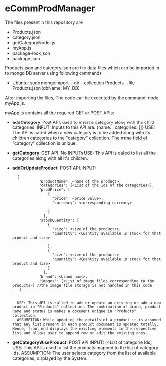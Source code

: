 # eCommProdManager

The files present in this repository are: 

  - Products.json
  - category.json
  - getCategoryModel.js
  - myApp.js
  - package-lock.json
  - package.json
  
Products.json and category.json are the data files which can be imported in to mongo DB server using following commands
   - Ubuntu: sudo mongoimport --db <dbName> --collection Products --file Products.json
   (dbName: MY_DB)
   
After importing the files, The code can be executed by the command: node myApp.js.

myApp.js contains all the required  GET or POST APIs:
  - **addCategory**: Post API, used to insert a category along with the child categories. 
          INPUT: Inputs to this API are: {name: <name of the category>, categories: [<List of names of the child categories>]}
          USE: The API is called when a new category is to be added along with its children categories to the "category" collection. The name field of "category" collection is unique. 
  - **getCategory**: GET API. No INPUTs
          USE: This API is called to list all the categories along with all it's children.
  - **addOrUpdateProduct**: POST API.
          INPUT: 
          
          {
                    "productName": <name of the product>, 
                    "categories": [<List of the Ids of the categories>], 
                    "prodPrice": [
                        {
                          "price": <price value>, 
                          "currency": <corresponding currency>

                        }
                      ], 
                    "stockQuantity": [
                        {
                          "size": <size of the products>, 
                          "quantity": <Quantity available in stock for that product and size>

                        },
                        {
                          "size": <size of the products>, 
                          "quantity": <Quantity available in stock for that product and size>
                        }
                      ], 
                    "brand": <brand name>,
                    "images": [<List of image files corresponding to the products>] //the image file storage is not handled in this code
           }
            
          
          USE: This API is called to add or update an existing or add a new product in "Products" collection. The combination of brand, product name and status is makes a document unique in "Products" collection.
          ASSUMPTION: While updating the details of a product it is assumed that any list present in each product document is updated totally. Hence, front end displays the existing elements in the respective list and allows user to append new or edit the existing ones.
  - **getCategoryWiseProduct**: POST API
          INPUT: [<List of categorie Ids]
          USE: This API is used to list the products mapped to the list of category Ids.
          ASSUMPTION: The user selects category from the list of available categories, displayed by the System.
